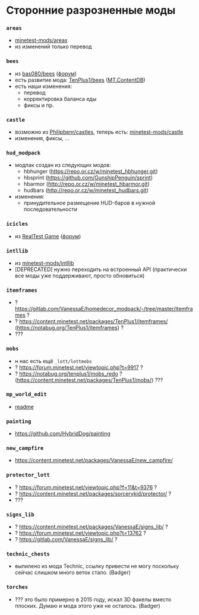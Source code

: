 Сторонние разрозненные моды
===========================


### `areas`
 - [minetest-mods/areas](https://github.com/minetest-mods/areas)
 - из изменений только перевод

### `bees`
 - из [bas080/bees](https://github.com/bas080/bees) ([форум](https://forum.minetest.net/viewtopic.php?t=6743))
 - есть развитие мода: [TenPlus1/bees](https://notabug.org/TenPlus1/bees) ([MT.ContentDB](https://content.minetest.net/packages/TenPlus1/bees/))
 - есть наши изменения:
   - перевод
   - корректировка баланса еды
   - фиксы и пр.

### `castle`
 - возможно из [Philipbenr/castles](https://github.com/Philipbenr/castles), теперь есть: [minetest-mods/castle](https://github.com/minetest-mods/castle)
 - изменения, фиксы, ...

### `hud_modpack`
 - модпак создан из следующих модов:
   - hbhunger (https://repo.or.cz/w/minetest_hbhunger.git)
   - hbsprint (https://github.com/GunshipPenguin/sprint)
   - hbarmor (http://repo.or.cz/w/minetest_hbarmor.git) 
   - hudbars (http://repo.or.cz/w/minetest_hudbars.git)
 - изменения:
   - принудительное размещение HUD-баров в нужной последовательности

### `icicles`
 - из [RealTest Game](https://github.com/sda97ghb/realtest/tree/master/mods/icicles) ([форум](https://forum.minetest.net/viewtopic.php?f=50&t=2671))

### `intllib`
 - из [minetest-mods/intllib](https://github.com/minetest-mods/intllib)
 - [DEPRECATED] нужно переходить на встроенный API (практически все моды уже поддерживают, просто обновиться)

### `itemframes`
 - ? https://gitlab.com/VanessaE/homedecor_modpack/-/tree/master/itemframes ?
 - ? https://content.minetest.net/packages/TenPlus1/itemframes/ (https://notabug.org/TenPlus1/itemframes) ?
 - ???

### `mobs`
 - н нас есть ещё `_lott/lottmobs`
 - ? https://forum.minetest.net/viewtopic.php?t=9917 ?
 - ? https://notabug.org/tenplus1/mobs_redo ? (https://content.minetest.net/packages/TenPlus1/mobs/) ???

### `mp_world_edit`
 - [readme](mp_world_edit/README.md)

### `painting`
 - https://github.com/HybridDog/painting

### `new_campfire`
 - https://content.minetest.net/packages/VanessaE/new_campfire/

### `protector_lott`
 - ? https://forum.minetest.net/viewtopic.php?f=11&t=9376 ?
 - ? https://content.minetest.net/packages/sorcerykid/protector/ ?
 - ???

### `signs_lib`
 - ? https://content.minetest.net/packages/VanessaE/signs_lib/ ?
 - ? https://forum.minetest.net/viewtopic.php?t=13762 ?
 - ? https://gitlab.com/VanessaE/signs_lib/ ?

### `technic_chests`
 - выпилено из мода Technic, ссылку привести не могу поскольку сейчас слишком много веток стало. (Badger)

### `torches`
 - ??? это было примерно в 2015 году, искал 3D факелы вместо плоских. Думаю и мода этого уже не осталось. (Badger)
